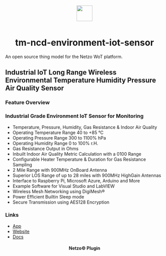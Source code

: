 <div align="center">
  <a href="https://netzo.io" target="_blank" >
    <img height="50" src="https://raw.githubusercontent.com/netzoio/plugins/main/plugins/thing-models/tm-ncd-environment-iot-sensor/src/assets/icon.svg" style="margin: 12px 0px" />
  </a>

  <h1>tm-ncd-environment-iot-sensor</h1>
</div>

An open source thing model for the Netzo WoT platform.

## Industrial IoT Long Range Wireless Environmental Temperature Humidity Pressure Air Quality Sensor

### Feature Overview

### Industrial Grade Environment IoT Sensor for Monitoring

- Temperature, Pressure, Humidity, Gas Resistance & Indoor Air Quality
- Operating Temperature Range 40 to +85 °C
- Operating Pressure Range 300 to 1100% hPa
- Operating Humidity Range 0 to 100% r.H.
- Gas Resistance Output in Ohms
- Inbuilt Indoor Air Quality Metric Calculation with a 0100 Range
- Configurable Heater Temperature & Duration for Gas Resistance Sampling
- 2 Mile Range with 900MHz OnBoard Antenna
- Superior LOS Range of up to 28 miles with 900MHz HighGain Antennas
- Interface to Raspberry Pi, Microsoft Azure, Arduino and More
- Example Software for Visual Studio and LabVIEW
- Wireless Mesh Networking using DigiMesh®
- Power Efficient Builtin Sleep mode
- Secure Transmission using AES128 Encryption

### Links

- [App](https://app.netzo.io)
- [Website](https://netzo.io)
- [Docs](https://docs.netzo.io)

<div align="center">
  <h4>Netzo© Plugin</h4>
</div>
